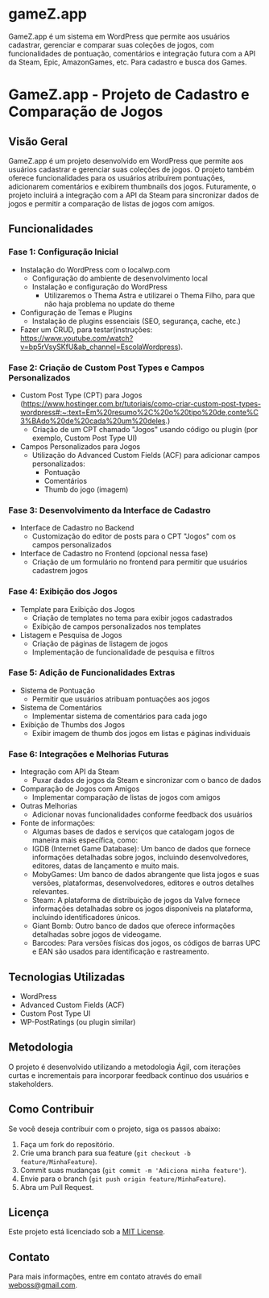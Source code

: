 # gameZ.app
GameZ.app é um sistema em WordPress que permite aos usuários cadastrar, gerenciar e comparar suas coleções de jogos, com funcionalidades de pontuação, comentários e integração futura com a API da Steam, Epic, AmazonGames, etc. Para cadastro e busca dos Games. 


# GameZ.app - Projeto de Cadastro e Comparação de Jogos

## Visão Geral

GameZ.app é um projeto desenvolvido em WordPress que permite aos usuários cadastrar e gerenciar suas coleções de jogos. O projeto também oferece funcionalidades para os usuários atribuírem pontuações, adicionarem comentários e exibirem thumbnails dos jogos. Futuramente, o projeto incluirá a integração com a API da Steam para sincronizar dados de jogos e permitir a comparação de listas de jogos com amigos.

## Funcionalidades

### Fase 1: Configuração Inicial
- Instalação do WordPress com o localwp.com
  - Configuração do ambiente de desenvolvimento local
  - Instalação e configuração do WordPress
    - Utilizaremos o Thema Astra e utilizarei o Thema Filho, para que não haja problema no update do theme
- Configuração de Temas e Plugins
  - Instalação de plugins essenciais (SEO, segurança, cache, etc.)
- Fazer um CRUD, para testar(instruções: https://www.youtube.com/watch?v=bp5rVsySKfU&ab_channel=EscolaWordpress). 

### Fase 2: Criação de Custom Post Types e Campos Personalizados
- Custom Post Type (CPT) para Jogos (https://www.hostinger.com.br/tutoriais/como-criar-custom-post-types-wordpress#:~:text=Em%20resumo%2C%20o%20tipo%20de,conte%C3%BAdo%20de%20cada%20um%20deles.)
  - Criação de um CPT chamado "Jogos" usando código ou plugin (por exemplo, Custom Post Type UI)
- Campos Personalizados para Jogos
  - Utilização do Advanced Custom Fields (ACF) para adicionar campos personalizados:
    - Pontuação
    - Comentários
    - Thumb do jogo (imagem)

### Fase 3: Desenvolvimento da Interface de Cadastro
- Interface de Cadastro no Backend
  - Customização do editor de posts para o CPT "Jogos" com os campos personalizados
- Interface de Cadastro no Frontend (opcional nessa fase)
  - Criação de um formulário no frontend para permitir que usuários cadastrem jogos

### Fase 4: Exibição dos Jogos
- Template para Exibição dos Jogos
  - Criação de templates no tema para exibir jogos cadastrados
  - Exibição de campos personalizados nos templates
- Listagem e Pesquisa de Jogos
  - Criação de páginas de listagem de jogos
  - Implementação de funcionalidade de pesquisa e filtros

### Fase 5: Adição de Funcionalidades Extras
- Sistema de Pontuação
  - Permitir que usuários atribuam pontuações aos jogos
- Sistema de Comentários
  - Implementar sistema de comentários para cada jogo
- Exibição de Thumbs dos Jogos
  - Exibir imagem de thumb dos jogos em listas e páginas individuais

### Fase 6: Integrações e Melhorias Futuras
- Integração com API da Steam
  - Puxar dados de jogos da Steam e sincronizar com o banco de dados
- Comparação de Jogos com Amigos
  - Implementar comparação de listas de jogos com amigos
- Outras Melhorias
  - Adicionar novas funcionalidades conforme feedback dos usuários
- Fonte de informações:
  - Algumas bases de dados e serviços que catalogam jogos de maneira mais específica, como:
  - IGDB (Internet Game Database): Um banco de dados que fornece informações detalhadas sobre jogos, incluindo desenvolvedores, editores, datas de lançamento e muito mais.
  - MobyGames: Um banco de dados abrangente que lista jogos e suas versões, plataformas, desenvolvedores, editores e outros detalhes relevantes.
  - Steam: A plataforma de distribuição de jogos da Valve fornece informações detalhadas sobre os jogos disponíveis na plataforma, incluindo identificadores únicos.
  - Giant Bomb: Outro banco de dados que oferece informações detalhadas sobre jogos de videogame.
  - Barcodes: Para versões físicas dos jogos, os códigos de barras UPC e EAN são usados para identificação e rastreamento.

## Tecnologias Utilizadas
- WordPress
- Advanced Custom Fields (ACF)
- Custom Post Type UI
- WP-PostRatings (ou plugin similar)

## Metodologia
O projeto é desenvolvido utilizando a metodologia Ágil, com iterações curtas e incrementais para incorporar feedback contínuo dos usuários e stakeholders.

## Como Contribuir
Se você deseja contribuir com o projeto, siga os passos abaixo:
1. Faça um fork do repositório.
2. Crie uma branch para sua feature (`git checkout -b feature/MinhaFeature`).
3. Commit suas mudanças (`git commit -m 'Adiciona minha feature'`).
4. Envie para o branch (`git push origin feature/MinhaFeature`).
5. Abra um Pull Request.

## Licença
Este projeto está licenciado sob a [MIT License](LICENSE).

## Contato
Para mais informações, entre em contato através do email [weboss@gmail.com](mailto:weboss@gmail.com).
